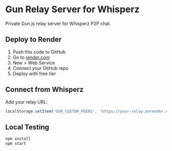 # Gun Relay Server for Whisperz

Private Gun.js relay server for Whisperz P2P chat.

## Deploy to Render

1. Push this code to GitHub
2. Go to [render.com](https://render.com)
3. New > Web Service
4. Connect your GitHub repo
5. Deploy with free tier

## Connect from Whisperz

Add your relay URL:
```javascript
localStorage.setItem('GUN_CUSTOM_PEERS', 'https://your-relay.onrender.com/gun')
```

## Local Testing
```bash
npm install
npm start
```